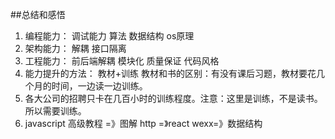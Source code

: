 ##总结和感悟
1. 编程能力：
        调试能力
        算法
        数据结构
        os原理
2. 架构能力：
        解耦
        接口隔离
3. 工程能力：
        前后端解耦
        模块化
        质量保证
        代码风格
4. 能力提升的方法：
        教材+训练
        教材和书的区别：有没有课后习题，教材要花几个月的时间，一边读一边训练。
5. 各大公司的招聘只卡在几百小时的训练程度。注意：这里是训练，不是读书。所以需要训练。
6. javascript 高级教程 =》图解 http =》react wexx=》数据结构 